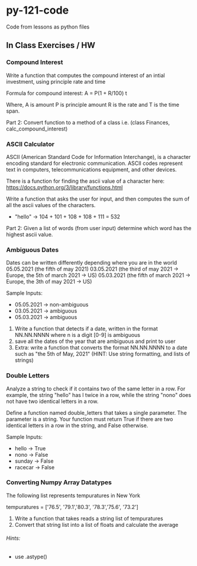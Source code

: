 # py-121-code
Code from lessons as python files 


## In Class Exercises / HW 

### Compound Interest

Write a function that computes the compound interest of an intial investment, using principle rate and time  

Formula for compound interest:
A = P(1 + R/100) t 

Where, 
A is amount 
P is principle amount 
R is the rate and 
T is the time span.


Part 2:
Convert function to a method of a class i.e. (class Finances, calc_compound_interest)


### ASCII Calculator 
ASCII (American Standard Code for Information Interchange), is a character encoding standard for electronic communication. ASCII codes represent text in computers, telecommunications equipment, and other devices.

There is a function for finding the ascii value of a character here:
https://docs.python.org/3/library/functions.html

Write a function that asks the user for input, and then computes the sum of all the ascii values of the characters. 

- "hello" -> 104 + 101 + 108 + 108 + 111 = 532 


Part 2:
Given a list of words (from user input) determine which word has the highest ascii value.  



### Ambiguous Dates
Dates can be written differently depending where you are in the world
05.05.2021 (the fifth of may 2021)
03.05.2021 (the third of may 2021 -> Europe, the 5th of march 2021 -> US)
05.03.2021 (the fifth of march 2021 -> Europe, the 3th of may 2021 -> US)


Sample Inputs:
- 05.05.2021 -> non-ambiguous
- 03.05.2021 -> ambiguous
- 05.03.2021 -> ambiguous 


1) Write a function that detects if a date, written in the format NN.NN.NNNN where n is a digit [0-9] is ambiguous 
2) save all the dates of the year that are ambiguous and print to user   
3) Extra: write a function that converts the format NN.NN.NNNN to a date such as "the 5th of May, 2021" (HINT: Use string formatting, and lists of strings) 

### Double Letters
Analyze a string to check if it contains two of the same letter in a row. For example, the string "hello" has l twice in a row, while the string "nono" does not have two identical letters in a row.

Define a function named double_letters that takes a single parameter. The parameter is a string. Your function must return True if there are two identical letters in a row in the string, and False otherwise.

Sample Inputs:
- hello -> True
- nono ->  False 
- sunday -> False
- racecar -> False

### Converting Numpy Array Datatypes
The following list represents tempuratures in New York 

tempuratures = ['76.5', '79.1','80.3', '78.3','75.6', '73.2']

1. Write a function that takes reads a string list of tempuratures 
2. Convert that string list into a list of floats and calculate the average

###### Hints:
- use .astype()

 
